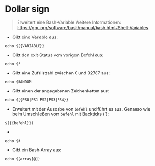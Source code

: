 # Dollar sign

> Erweitert eine Bash-Variable
> Weitere Informationen: <https://gnu.org/software/bash/manual/bash.html#Shell-Variables>.

- Gibt eine Variable aus:

`echo ${{VARIABLE}}`

- Gibt den exit-Status vom vorigem Befehl aus:

`echo $?`

- Gibt eine Zufallszahl zwischen 0 und 32767 aus:

`echo $RANDOM`

- Gibt einen der angegebenen Zeichenketten aus:

`echo ${{PS0|PS1|PS2|PS3|PS4}}`

- Erweitert mit der Ausgabe von `befehl` und führt es aus. Genauso wie beim Umschließen vom `befehl` mit Backticks (`):

`$({{befehl}})`

- 

`echo $#`

- Gibt ein Bash-Array aus:

`echo ${array[@]}`
